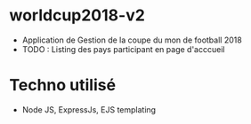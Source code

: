 ﻿# worldcup2018-v2

- Application de Gestion de la coupe du mon de football 2018
- TODO : Listing des pays participant en page d'acccueil

# Techno utilisé

- Node JS, ExpressJs, EJS templating
